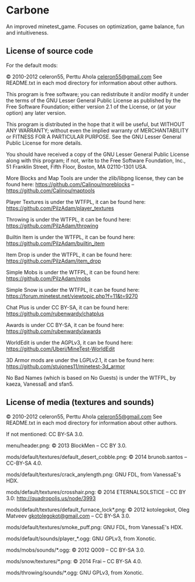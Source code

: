 Carbone
==========================================================

An improved minetest_game. Focuses on optimization, game balance, fun and intuitiveness.


License of source code
----------------------

For the default mods:

© 2010-2012 celeron55, Perttu Ahola <celeron55@gmail.com>
See README.txt in each mod directory for information about other authors.

This program is free software; you can redistribute it and/or modify
it under the terms of the GNU Lesser General Public License as published by
the Free Software Foundation; either version 2.1 of the License, or
(at your option) any later version.

This program is distributed in the hope that it will be useful,
but WITHOUT ANY WARRANTY; without even the implied warranty of
MERCHANTABILITY or FITNESS FOR A PARTICULAR PURPOSE.  See the
GNU Lesser General Public License for more details.

You should have received a copy of the GNU Lesser General Public License along
with this program; if not, write to the Free Software Foundation, Inc.,
51 Franklin Street, Fifth Floor, Boston, MA 02110-1301 USA.

More Blocks and Map Tools are under the zlib/libpng license, they can be found here: https://github.com/Calinou/moreblocks – https://github.com/Calinou/maptools

Player Textures is under the WTFPL, it can be found here: https://github.com/PilzAdam/player_textures

Throwing is under the WTFPL, it can be found here: https://github.com/PilzAdam/throwing

Builtin Item is under the WTFPL, it can be found here: https://github.com/PilzAdam/builtin_item

Item Drop is under the WTFPL, it can be found here: https://github.com/PilzAdam/item_drop

Simple Mobs is under the WTFPL, it can be found here: https://github.com/PilzAdam/mobs

Simple Snow is under the WTFPL, it can be found here: https://forum.minetest.net/viewtopic.php?f=11&t=9270

Chat Plus is under CC BY-SA, it can be found here: https://github.com/rubenwardy/chatplus

Awards is under CC BY-SA, it can be found here: https://github.com/rubenwardy/awards

WorldEdit is under the AGPLv3, it can be found here: https://github.com/Uberi/MineTest-WorldEdit

3D Armor mods are under the LGPLv2.1, it can be found here: https://github.com/stujones11/minetest-3d_armor

No Bad Names (which is based on No Guests) is under the WTFPL, by kaeza, VanessaE and sfan5.


License of media (textures and sounds)
--------------------------------------
© 2010-2012 celeron55, Perttu Ahola <celeron55@gmail.com>
See README.txt in each mod directory for information about other authors.

If not mentioned: CC BY-SA 3.0.

menu/header.png: © 2013 BlockMen – CC BY 3.0.

mods/default/textures/default_desert_cobble.png: © 2014 brunob.santos – CC-BY-SA 4.0.

mods/default/textures/crack_anylength.png: GNU FDL, from VanessaE's HDX.

mods/default/textures/crosshair.png: © 2014 ETERNALSOLSTICE – CC BY 3.0: http://quadropolis.us/node/3993

mods/default/textures/default_furnace_lock*.png: © 2012 kotolegokot, Oleg Matveev <gkotolegokot@gmail.com> – CC BY-SA 3.0.

mods/default/textures/smoke_puff.png: GNU FDL, from VanessaE's HDX.

mods/default/sounds/player_*.ogg: GNU GPLv3, from Xonotic.

mods/mobs/sounds/*.ogg: © 2012 Q009 – CC BY-SA 3.0.

mods/snow/textures/*.png: © 2014 Frai – CC BY-SA 4.0.

mods/throwing/sounds/*.ogg: GNU GPLv3, from Xonotic.
